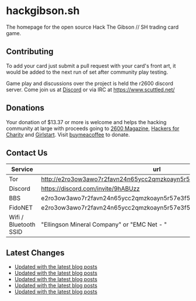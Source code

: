 # hackgibson.sh
The homepage for the open source Hack The Gibson // SH trading card game.


## Contributing

To add your card just submit a pull request with your card's front art, it would be added to the next run of set after community play testing.

Game play and discussions over the project is held the r2600 discord server. Come join us at [Discord](https://discord.com/invite/9hABUzz) or via IRC at https://www.scuttled.net/


## Donations

Your donation of $13.37 or more is welcome and helps the hacking community at large with proceeds going to [2600 Magazine](https://2600.com/), [Hackers for Charity](https://hackersforcharity.org) and [Girlstart](https://girlstart.org).  Visit [buymeacoffee](https://www.buymeacoffee.com/hackgibson.sh) to donate.


## Contact Us

Service | url
-|-
Tor | http://e2ro3ow3awo7r2favn24n65ycc2qmzkoayn5r57e3f56nvjwdcgg32ad.onion
Discord | https://discord.com/invite/9hABUzz
BBS | e2ro3ow3awo7r2favn24n65ycc2qmzkoayn5r57e3f56nvjwdcgg32ad.onion:23
FidoNET | e2ro3ow3awo7r2favn24n65ycc2qmzkoayn5r57e3f56nvjwdcgg32ad.onion:24554
Wifi / Bluetooth SSID | "Ellingson Mineral Company" or "EMC Net - <fidonet address>"

## Latest Changes
<!-- BLOG-POST-LIST:START -->
- [Updated with the latest blog posts](https://github.com/DFW2600/hackgibson.sh/commit/c5dc5976070cbeb5e4d03ee51b25a4f249e40eb5)
- [Updated with the latest blog posts](https://github.com/DFW2600/hackgibson.sh/commit/6b26485f0ab2259a49743950b4db98ffefc3f959)
- [Updated with the latest blog posts](https://github.com/DFW2600/hackgibson.sh/commit/d28897b3f8dd01aec4572d7ff62dd3906b088912)
- [Updated with the latest blog posts](https://github.com/DFW2600/hackgibson.sh/commit/c0c8be2c13b6d8116a7b2983d23ac5f1dda14b42)
- [Updated with the latest blog posts](https://github.com/DFW2600/hackgibson.sh/commit/201235ad346162102bb75ba1a466a075199120de)
<!-- BLOG-POST-LIST:END -->
